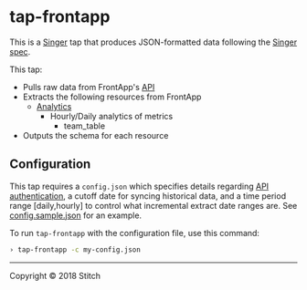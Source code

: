 # tap-frontapp

This is a [Singer](https://singer.io) tap that produces JSON-formatted data following the [Singer spec](https://github.com/singer-io/getting-started/blob/master/SPEC.md).

This tap:

- Pulls raw data from FrontApp's [API](https://dev.frontapp.com/)
- Extracts the following resources from FrontApp
  - [Analytics](https://dev.emarsys.com/v2/email-campaigns/list-email-campaigns)
      - Hourly/Daily analytics of metrics
          - team_table
- Outputs the schema for each resource

## Configuration

This tap requires a `config.json` which specifies details regarding [API authentication](https://dev.frontapp.com/#authentication), a cutoff date for syncing historical data, and a time period range [daily,hourly] to control what incremental extract date ranges are. See [config.sample.json](config.sample.json) for an example.

To run `tap-frontapp` with the configuration file, use this command:

```bash
› tap-frontapp -c my-config.json
```

---

Copyright &copy; 2018 Stitch
